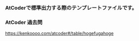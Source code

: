 ### AtCoderで標準出力する際のテンプレートファイルです。

### AtCoder 過去問

https://kenkoooo.com/atcoder#/table/hogefugahoge
